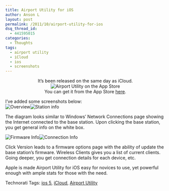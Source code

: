 ```yaml
---
title: Airport Utility for iOS
author: Anson L
layout: post
permalink: /2011/10/airport-utility-for-ios
dsq_thread_id:
  - 441595015
categories:
  - Thoughts
tags:
  - airport utility
  - iCloud
  - ios
  - screenshots
---
```

<p style="text-align: center;">
  It&#8217;s been released on the same day as iCloud.<br /> <img class="aligncenter size-full wp-image-956" title="Airport Utility on the App Store" src="https://i1.wp.com/apparentetch.com/wp-content/uploads/2011/10/Screenshot-2011.10.12-15.59.27.png?resize=384%2C261" alt="Airport Utility on the App Store" data-recalc-dims="1" /><br /> You can get it from the App Store <a href="http://itunes.apple.com/us/app/airport-utility/id427276530?mt=8" target="_blank">here</a>.
</p>

I&#8217;ve added some screenshots below:  
<img class="alignnone size-full wp-image-961" title="Overview" src="https://i1.wp.com/apparentetch.com/wp-content/uploads/2011/10/airport1.png?resize=208%2C299" alt="Overview" data-recalc-dims="1" /><img class="alignnone size-full wp-image-962" title="Station info" src="https://i1.wp.com/apparentetch.com/wp-content/uploads/2011/10/airport2.png?resize=250%2C242" alt="Station info" data-recalc-dims="1" />

The diagram looks similar to Windows&#8217; Network Connections page showing the Internet connected to the base station. Upon clicking the base station<!--more-->, you get general info on the white box.

<img class="alignnone size-full wp-image-963" title="Firmware Info" src="https://i1.wp.com/apparentetch.com/wp-content/uploads/2011/10/airport4.png?resize=225%2C208" alt="Firmware Info" data-recalc-dims="1" /><img class="alignnone size-full wp-image-964" title="Connection Info" src="https://i1.wp.com/apparentetch.com/wp-content/uploads/2011/10/airport3.png?resize=225%2C137" alt="Connection Info" data-recalc-dims="1" />

Click Version leads to a firmware options page with the ability of update the base station&#8217;s firmware. Wireless Clients gives you a list of current clients. Going deeper, you get connection details for each device, etc.

Apple is made Airport Utility for iOS easy for novices to use, yet powerful enough with ample stats for those with the need.

<!-- Technorati Tags Start -->

  
Technorati Tags: <a href="http://technorati.com/tag/ios%205" rel="tag">ios 5</a>, <a href="http://technorati.com/tag/icloud" rel="tag">iCloud</a>, <a href="http://technorati.com/tag/airport-utility" rel="tag">Airport Utility</a>  
<!-- Technorati Tags End -->